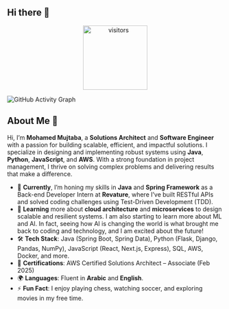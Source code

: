 ## Hi there 👋

<p align="center">
  <img src="https://visitor-badge.laobi.icu/badge?page_id=mujtabaa11.mujtabaa11" alt="visitors" style="width: 150px; height: auto;">
</p>

![GitHub Activity Graph](https://github-readme-activity-graph.vercel.app/graph?username=mujtabaa11&theme=github)

## About Me 🎯

Hi, I’m **Mohamed Mujtaba**, a **Solutions Architect** and **Software Engineer** with a passion for building scalable, efficient, and impactful solutions. I specialize in designing and implementing robust systems using **Java**, **Python**, **JavaScript**, and **AWS**. With a strong foundation in project management, I thrive on solving complex problems and delivering results that make a difference.

- 🔭 **Currently**, I’m honing my skills in **Java** and **Spring Framework** as a Back-end Developer Intern at **Revature**, where I’ve built RESTful APIs and solved coding challenges using Test-Driven Development (TDD).
- 🌱 **Learning** more about **cloud architecture** and **microservices** to design scalable and resilient systems. I am also starting to learn more about ML and AI. In fact, seeing how AI is changing the world is what brought me back to coding and technology, and I am excited about the future!
- 🛠️ **Tech Stack**: Java (Spring Boot, Spring Data), Python (Flask, Django, Pandas, NumPy), JavaScript (React, Next.js, Express), SQL, AWS, Docker, and more.
- 📜 **Certifications**: AWS Certified Solutions Architect – Associate (Feb 2025)
- 🌍 **Languages**: Fluent in **Arabic** and **English**.
- ⚡ **Fun Fact**: I enjoy playing chess, watching soccer, and exploring movies in my free time.

